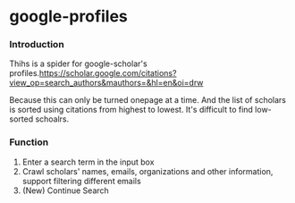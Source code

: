 # google-profiles
### Introduction 
Thihs is a spider for google-scholar's profiles.https://scholar.google.com/citations?view_op=search_authors&mauthors=&hl=en&oi=drw

Because this can only be turned onepage at a time. And the list of scholars is sorted using citations from highest to lowest.
It's difficult to find low-sorted schoalrs.

### Function
1. Enter a search term in the input box
2. Crawl scholars' names, emails, organizations and other information, support filtering different emails
3. (New) Continue Search

